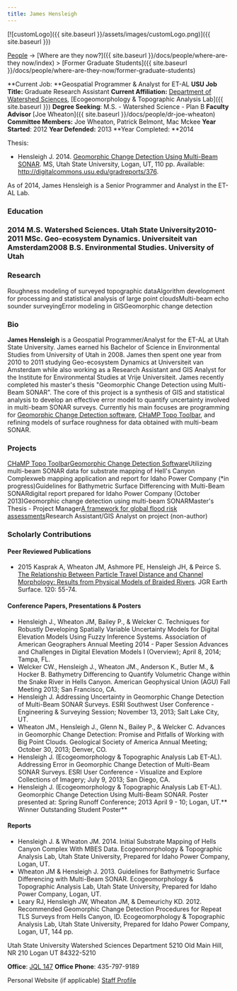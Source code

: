 ```yaml
---
title: James Hensleigh
---
```


[![customLogo]({{ site.baseurl }}/assets/images/customLogo.png)]({{ site.baseurl }})

[People]({{site.baseurl}}/docs/people/index) -> [Where are they now?]({{ site.baseurl }}/docs/people/where-are-they now/index) > [Former Graduate Students]({{ site.baseurl }}/docs/people/where-are-they-now/former-graduate-students)

**Current Job: **Geospatial Programmer & Analyst for ET-AL
**USU Job Title:** Graduate Research Assistant
**Current Affiliation:** [Department of Watershed Sciences](http://www.cnr.usu.edu/wats),  [Ecogeomorphology & Topographic Analysis Lab]({{ site.baseurl }})
**Degree Seeking**: M.S. - Watershed Science - Plan B
**Faculty Advisor** [Joe Wheaton]({{ site.baseurl }}/docs/people/dr-joe-wheaton)
**Committee Members:** Joe Wheaton, Patrick Belmont, Mac Mckee
**Year Started**: 2012
**Year Defended:** 2013
**Year Completed: **2014

Thesis:

- Hensleigh J. 2014. [Geomorphic Change Detection Using Multi-Beam SONAR](http://digitalcommons.usu.edu/gradreports/376). MS, Utah State University, Logan, UT, 110 pp. Available: <http://digitalcommons.usu.edu/gradreports/376>.

As of 2014, James Hensleigh is a Senior Programmer and Analyst in the ET-AL Lab.

### Education

### 2014 M.S. Watershed Sciences. Utah State University2010-2011 MSc. Geo-ecosystem Dynamics. Universiteit van Amsterdam2008 B.S. Environmental Studies. University of Utah

### Research

Roughness modeling of surveyed topographic dataAlgorithm development for processing and statistical analysis of large point cloudsMulti-beam echo sounder surveyingError modeling in GISGeomorphic change detection

### Bio

**James Hensleigh** is a Geospatial Programmer/Analyst for the ET-AL at Utah State University. James earned his Bachelor of Science in Environmental Studies from University of Utah in 2008. James then spent one year from 2010 to 2011 studying Geo-ecosystem Dynamics at Universiteit van Amsterdam while also working as a Research Assistant and GIS Analyst for the Institute for Environmental Studies at Vrije Universiteit. James recently completed his master's thesis "Geomorphic Change Detection using Multi-Beam SONAR". The core of this project is a synthesis of GIS and statistical analysis to develop an effective error model to quantify uncertainty involved in multi-beam SONAR surveys. Currently his main focuses are programming for [Geomorphic Change Detection software](http://gcd.joewheaton.org/), [CHaMP Topo Toolbar](https://sites.google.com/a/northarrowresearch.com/champtools/), and refining models of surface roughness for data obtained with multi-beam SONAR.

### Projects

[CHaMP Topo Toolbar](https://sites.google.com/a/northarrowresearch.com/champtools/)[Geomorphic Change Detection Software](http://gcd.joewheaton.org/)Utilizing multi-beam SONAR data for substrate mapping of Hell's Canyon Complexweb mapping application and report for Idaho Power Company (*in progress)Guidelines for Bathymetric Surface Differencing with Multi-Beam SONARdigital report prepared for Idaho Power Company (October 2013)Geomorphic change detection using multi-beam SONARMaster's Thesis - Project Manager[A framework for global flood risk assessments](http://www.hydrol-earth-syst-sci-discuss.net/9/9611/2012/hessd-9-9611-2012.html)Research Assistant/GIS Analyst on project (non-author)

### Scholarly Contributions

#### Peer Reviewed Publications

- 2015 Kasprak A, Wheaton JM, Ashmore PE, Hensleigh JH, & Peirce S. [The Relationship Between Particle Travel Distance and Channel Morphology: Results from Physical Models of Braided Rivers](https://www.researchgate.net/publication/269936328_The_relationship_between_particle_travel_distance_and_channel_morphology_Results_from_physical_models_of_braided_rivers). JGR Earth Surface. 120: 55-74. 

#### Conference Papers, Presentations & Posters

* Hensleigh J., Wheaton JM, Bailey P., & Welcker C. Techniques for Robustly Developing Spatially Variable Uncertainty Models for Digital Elevation Models Using Fuzzy Inference Systems. Association of American Geographers Annual Meeting 2014 - Paper Session Advances and Challenges in Digital Elevation Models I (Overview); April 8, 2014; Tampa, FL.
* Welcker CW., Hensleigh J., Wheaton JM., Anderson K., Butler M., & Hocker B. Bathymetry Differencing to Quantify Volumetric Change within the Snake River in Hells Canyon. American Geophysical Union (AGU) Fall Meeting 2013; San Francisco, CA.
* Hensleigh J. Addressing Uncertainty in Geomorphic Change Detection of Multi-Beam SONAR Surveys. ESRI Southwest User Conference - Engineering & Surveying Session; November 13, 2013; Salt Lake City, UT.
* Wheaton JM., Hensleigh J., Glenn N., Bailey P., & Welcker C. Advances in Geomorphic Change Detection: Promise and Pitfalls of Working with Big Point Clouds. Geological Society of America Annual Meeting; October 30, 2013; Denver, CO.
* Hensleigh J. (Ecogeomorphology & Topographic Analysis Lab ET-AL). Addressing Error in Geomorphic Change Detection of Multi-Beam SONAR Surveys. ESRI User Conference -  Visualize and Explore Collections of Imagery; July 9, 2013; San Diego, CA.
* Hensleigh J. (Ecogeomorphology & Topographic Analysis Lab ET-AL). Geomorphic Change Detection Using Multi-Beam SONAR. Poster presented at: Spring Runoff Conference; 2013 April 9 - 10; Logan, UT.** Winner Outstanding Student Poster**

#### Reports

* Hensleigh J. & Wheaton JM. 2014. Initial Substrate Mapping of Hells Canyon Complex With MBES Data. Ecogeomorphology & Topographic Analysis Lab, Utah State University, Prepared for Idaho Power Company, Logan, UT.
* Wheaton JM & Hensleigh J. 2013. Guidelines for Bathymetric Surface Differencing with Multi-Beam SONAR. Ecogeomorphology & Topographic Analysis Lab, Utah State University, Prepared for Idaho Power Company, Logan, UT.
* Leary RJ, Hensleigh JW, Wheaton JM, & Demeurichy KD. 2012. Recommended Geomorphic Change Detection Procedures for Repeat TLS Surveys from Hells Canyon, ID. Ecogeomorphology & Topographic Analysis Lab, Utah State University, Prepared for Idaho Power Company, Logan, UT, 144 pp.

Utah State University
Watershed Sciences Department
5210 Old Main Hill, NR 210
Logan UT 84322-5210

**Office**:  [JQL 147](http://www.usu.edu/map/index.cfm?id=47)
**Office Phone**: 435-797-9189

Personal Website (if applicable)
[Staff Profile](http://www.cnr.usu.edu/wats/htm/faculty-staff/memberID=3844)

